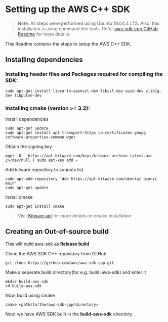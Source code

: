 # Setting up the AWS C++ SDK

> Note: All steps were performed using Ubuntu 18.04.4 LTS.
> Also, this installation is using command line tools.
> Refer [aws-sdk-cpp GitHub Readme](https://github.com/aws/aws-sdk-cpp/blob/master/README.md) for more details.

This Readme contains the steps to setup the AWS C++ SDK.

## Installing dependencies

### Installing header files and Packages required for compiling the SDK:

```
sudo apt-get install libcurl4-openssl-dev libssl-dev uuid-dev zlib1g-dev libpulse-dev
```

### Installing **cmake** (version >= 3.2):

Install dependencies

```
sudo apt-get update
sudo apt-get install apt-transport-https ca-certificates gnupg software-properties-common wget
```

Obtain the signing key

```
wget -O - https://apt.kitware.com/keys/kitware-archive-latest.asc 2>/dev/null | sudo apt-key add -
```

Add kitware repository to sources list.

```
sudo apt-add-repository 'deb https://apt.kitware.com/ubuntu/ bionic main'
sudo apt-get update
```

Install cmake

```
sudo apt-get install cmake
```

> Visit [Kitware apt](https://apt.kitware.com/) for more details on cmake installation.

## Creating an Out-of-source build

This will build aws-sdk as **Release build**

Clone the AWS SDK C++ repository from GitHub

```
git clone https://github.com/aws/aws-sdk-cpp.git
```

Make a seperate build directory(for e.g. build-aws-sdk) and enter it

```
mkdir build-aws-sdk
cd build-aws-sdk
```

Now, build using cmake

```
cmake <path/to/the/aws-sdk-cpp/directory>
```

Now, we have AWS SDK built in the **build-aws-sdk** directory.
